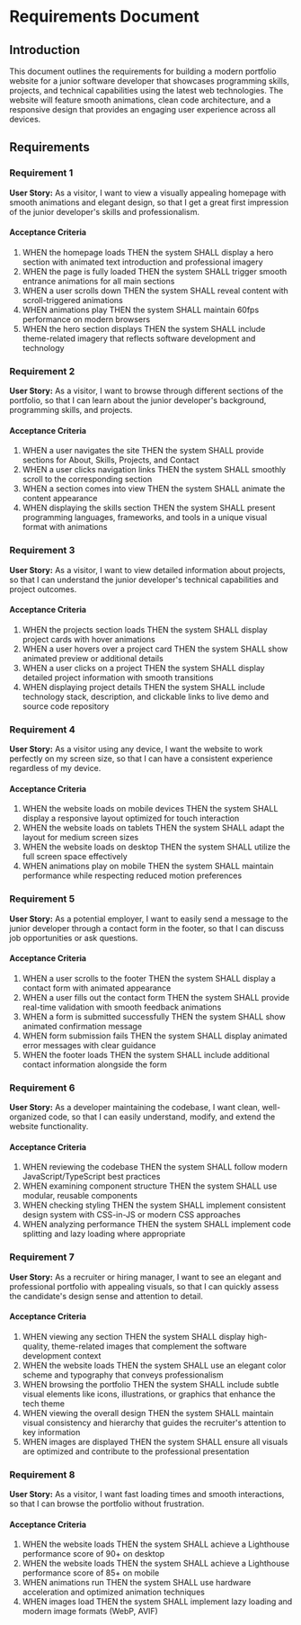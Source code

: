 # Requirements Document

## Introduction

This document outlines the requirements for building a modern portfolio website for a junior software developer that showcases programming skills, projects, and technical capabilities using the latest web technologies. The website will feature smooth animations, clean code architecture, and a responsive design that provides an engaging user experience across all devices.

## Requirements

### Requirement 1

**User Story:** As a visitor, I want to view a visually appealing homepage with smooth animations and elegant design, so that I get a great first impression of the junior developer's skills and professionalism.

#### Acceptance Criteria

1. WHEN the homepage loads THEN the system SHALL display a hero section with animated text introduction and professional imagery
2. WHEN the page is fully loaded THEN the system SHALL trigger smooth entrance animations for all main sections
3. WHEN a user scrolls down THEN the system SHALL reveal content with scroll-triggered animations
4. WHEN animations play THEN the system SHALL maintain 60fps performance on modern browsers
5. WHEN the hero section displays THEN the system SHALL include theme-related imagery that reflects software development and technology

### Requirement 2

**User Story:** As a visitor, I want to browse through different sections of the portfolio, so that I can learn about the junior developer's background, programming skills, and projects.

#### Acceptance Criteria

1. WHEN a user navigates the site THEN the system SHALL provide sections for About, Skills, Projects, and Contact
2. WHEN a user clicks navigation links THEN the system SHALL smoothly scroll to the corresponding section
3. WHEN a section comes into view THEN the system SHALL animate the content appearance
4. WHEN displaying the skills section THEN the system SHALL present programming languages, frameworks, and tools in a unique visual format with animations

### Requirement 3

**User Story:** As a visitor, I want to view detailed information about projects, so that I can understand the junior developer's technical capabilities and project outcomes.

#### Acceptance Criteria

1. WHEN the projects section loads THEN the system SHALL display project cards with hover animations
2. WHEN a user hovers over a project card THEN the system SHALL show animated preview or additional details
3. WHEN a user clicks on a project THEN the system SHALL display detailed project information with smooth transitions
4. WHEN displaying project details THEN the system SHALL include technology stack, description, and clickable links to live demo and source code repository

### Requirement 4

**User Story:** As a visitor using any device, I want the website to work perfectly on my screen size, so that I can have a consistent experience regardless of my device.

#### Acceptance Criteria

1. WHEN the website loads on mobile devices THEN the system SHALL display a responsive layout optimized for touch interaction
2. WHEN the website loads on tablets THEN the system SHALL adapt the layout for medium screen sizes
3. WHEN the website loads on desktop THEN the system SHALL utilize the full screen space effectively
4. WHEN animations play on mobile THEN the system SHALL maintain performance while respecting reduced motion preferences

### Requirement 5

**User Story:** As a potential employer, I want to easily send a message to the junior developer through a contact form in the footer, so that I can discuss job opportunities or ask questions.

#### Acceptance Criteria

1. WHEN a user scrolls to the footer THEN the system SHALL display a contact form with animated appearance
2. WHEN a user fills out the contact form THEN the system SHALL provide real-time validation with smooth feedback animations
3. WHEN a form is submitted successfully THEN the system SHALL show animated confirmation message
4. WHEN form submission fails THEN the system SHALL display animated error messages with clear guidance
5. WHEN the footer loads THEN the system SHALL include additional contact information alongside the form

### Requirement 6

**User Story:** As a developer maintaining the codebase, I want clean, well-organized code, so that I can easily understand, modify, and extend the website functionality.

#### Acceptance Criteria

1. WHEN reviewing the codebase THEN the system SHALL follow modern JavaScript/TypeScript best practices
2. WHEN examining component structure THEN the system SHALL use modular, reusable components
3. WHEN checking styling THEN the system SHALL implement consistent design system with CSS-in-JS or modern CSS approaches
4. WHEN analyzing performance THEN the system SHALL implement code splitting and lazy loading where appropriate

### Requirement 7

**User Story:** As a recruiter or hiring manager, I want to see an elegant and professional portfolio with appealing visuals, so that I can quickly assess the candidate's design sense and attention to detail.

#### Acceptance Criteria

1. WHEN viewing any section THEN the system SHALL display high-quality, theme-related images that complement the software development context
2. WHEN the website loads THEN the system SHALL use an elegant color scheme and typography that conveys professionalism
3. WHEN browsing the portfolio THEN the system SHALL include subtle visual elements like icons, illustrations, or graphics that enhance the tech theme
4. WHEN viewing the overall design THEN the system SHALL maintain visual consistency and hierarchy that guides the recruiter's attention to key information
5. WHEN images are displayed THEN the system SHALL ensure all visuals are optimized and contribute to the professional presentation

### Requirement 8

**User Story:** As a visitor, I want fast loading times and smooth interactions, so that I can browse the portfolio without frustration.

#### Acceptance Criteria

1. WHEN the website loads THEN the system SHALL achieve a Lighthouse performance score of 90+ on desktop
2. WHEN the website loads THEN the system SHALL achieve a Lighthouse performance score of 85+ on mobile
3. WHEN animations run THEN the system SHALL use hardware acceleration and optimized animation techniques
4. WHEN images load THEN the system SHALL implement lazy loading and modern image formats (WebP, AVIF)
